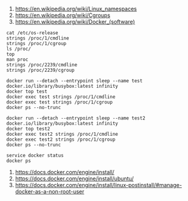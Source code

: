1. https://en.wikipedia.org/wiki/Linux_namespaces
2. https://en.wikipedia.org/wiki/Cgroups
3. https://en.wikipedia.org/wiki/Docker_(software)
```
cat /etc/os-release
strings /proc/1/cmdline
strings /proc/1/cgroup
ls /proc/
top
man proc
strings /proc/2239/cmdline
strings /proc/2239/cgroup
```
```
docker run --detach --entrypoint sleep --name test docker.io/library/busybox:latest infinity
docker top test
docker exec test strings /proc/1/cmdline
docker exec test strings /proc/1/cgroup
docker ps --no-trunc
```
```
docker run --detach --entrypoint sleep --name test2 docker.io/library/busybox:latest infinity
docker top test2
docker exec test2 strings /proc/1/cmdline
docker exec test2 strings /proc/1/cgroup
docker ps --no-trunc
```
```
service docker status
docker ps
```
1. https://docs.docker.com/engine/install/
2. https://docs.docker.com/engine/install/ubuntu/
3. https://docs.docker.com/engine/install/linux-postinstall/#manage-docker-as-a-non-root-user
